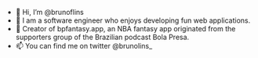- 👋 Hi, I’m @brunoflins 
- 👀 I am a software engineer who enjoys developing fun web applications.
- 💞️ Creator of bpfantasy.app, an NBA fantasy app originated from the supporters group of the Brazilian podcast Bola Presa.
- 📫 You can find me on twitter @brunolins_

<!---
brunoflins/brunoflins is a ✨ special ✨ repository because its `README.md` (this file) appears on your GitHub profile.
You can click the Preview link to take a look at your changes.
--->
